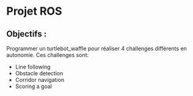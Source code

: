 # Projet ROS 
## Objectifs : 
Programmer un turtlebot_waffle pour réaliser 4 challenges différents en autonomie.
Ces challenges sont:
- Line following
- Obstacle detection
- Corridor navigation
- Scoring a goal